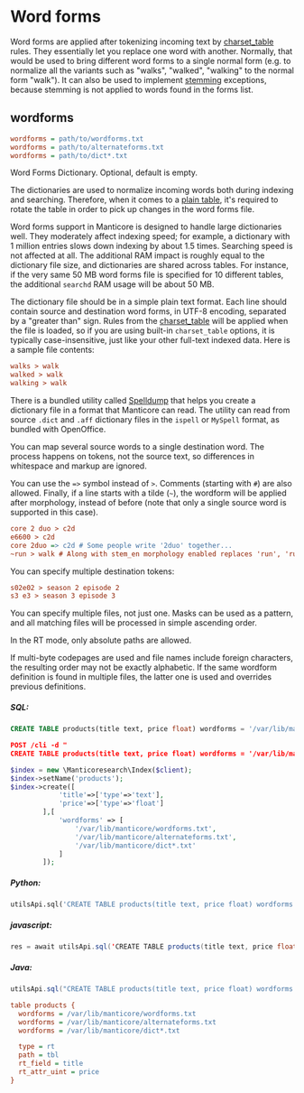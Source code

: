 # Word forms

Word forms are applied after tokenizing incoming text by [charset_table](../../Creating_a_table/NLP_and_tokenization/Low-level_tokenization.md#charset_table) rules. They essentially let you replace one word with another. Normally, that would be used to bring different word forms to a single normal form (e.g. to normalize all the variants such as "walks", "walked", "walking" to the normal form "walk"). It can also be used to implement [stemming](../../Creating_a_table/NLP_and_tokenization/Morphology.md) exceptions, because stemming is not applied to words found in the forms list.

## wordforms

```ini
wordforms = path/to/wordforms.txt
wordforms = path/to/alternateforms.txt
wordforms = path/to/dict*.txt
```

<!-- example wordforms -->
Word Forms Dictionary. Optional, default is empty.

The dictionaries are used to normalize incoming words both during indexing and searching. Therefore, when it comes to a [plain table](../../Creating_a_table/Local_tables/Plain_table.md), it's required to rotate the table in order to pick up changes in the word forms file.

Word forms support in Manticore is designed to handle large dictionaries well. They moderately affect indexing speed; for example, a dictionary with 1 million entries slows down indexing by about 1.5 times. Searching speed is not affected at all. The additional RAM impact is roughly equal to the dictionary file size, and dictionaries are shared across tables. For instance, if the very same 50 MB word forms file is specified for 10 different tables, the additional `searchd` RAM usage will be about 50 MB.

The dictionary file should be in a simple plain text format. Each line should contain source and destination word forms, in UTF-8 encoding, separated by a "greater than" sign. Rules from the [charset_table](../../Creating_a_table/NLP_and_tokenization/Low-level_tokenization.md#charset_table) will be applied when the file is loaded, so if you are using built-in `charset_table` options, it is typically case-insensitive, just like your other full-text indexed data. Here is a sample file contents:

```ini
walks > walk
walked > walk
walking > walk
```

There is a bundled utility called [Spelldump](../../Miscellaneous_tools.md#spelldump) that helps you create a dictionary file in a format that Manticore can read. The utility can read from source `.dict` and `.aff` dictionary files in the `ispell` or `MySpell` format, as bundled with OpenOffice.

You can map several source words to a single destination word. The process happens on tokens, not the source text, so differences in whitespace and markup are ignored.

You can use the `=>` symbol instead of `>`. Comments (starting with `#`) are also allowed. Finally, if a line starts with a tilde (`~`), the wordform will be applied after morphology, instead of before (note that only a single source word is supported in this case).

```ini
core 2 duo > c2d
e6600 > c2d
core 2duo => c2d # Some people write '2duo' together...
~run > walk # Along with stem_en morphology enabled replaces 'run', 'running', 'runs' (and any other words that stem to just 'run') to 'walk'
```

You can specify multiple destination tokens:

```ini
s02e02 > season 2 episode 2
s3 e3 > season 3 episode 3
```

You can specify multiple files, not just one. Masks can be used as a pattern, and all matching files will be processed in simple ascending order.

In the RT mode, only absolute paths are allowed.

If multi-byte codepages are used and file names include foreign characters, the resulting order may not be exactly alphabetic. If the same wordform definition is found in multiple files, the latter one is used and overrides previous definitions.

<!-- intro -->
##### SQL:

<!-- request SQL -->

```sql
CREATE TABLE products(title text, price float) wordforms = '/var/lib/manticore/wordforms.txt' wordforms = '/var/lib/manticore/alternateforms.txt /var/lib/manticore/dict*.txt'
```

<!-- request JSON -->

```json
POST /cli -d "
CREATE TABLE products(title text, price float) wordforms = '/var/lib/manticore/wordforms.txt' wordforms = '/var/lib/manticore/alternateforms.txt' wordforms = '/var/lib/manticore/dict*.txt'"
```

<!-- request PHP -->

```php
$index = new \Manticoresearch\Index($client);
$index->setName('products');
$index->create([
            'title'=>['type'=>'text'],
            'price'=>['type'=>'float']
        ],[
            'wordforms' => [
                '/var/lib/manticore/wordforms.txt',
                '/var/lib/manticore/alternateforms.txt',
                '/var/lib/manticore/dict*.txt'
            ]
        ]);
```
<!-- intro -->
##### Python:

<!-- request Python -->

```python
utilsApi.sql('CREATE TABLE products(title text, price float) wordforms = \'/var/lib/manticore/wordforms.txt\' wordforms = \'/var/lib/manticore/alternateforms.txt\' wordforms = \'/var/lib/manticore/dict*.txt\'')
```
<!-- intro -->
##### javascript:

<!-- request javascript -->

```java
res = await utilsApi.sql('CREATE TABLE products(title text, price float)wordforms = \'/var/lib/manticore/wordforms.txt\' wordforms = \'/var/lib/manticore/alternateforms.txt\' wordforms = \'/var/lib/manticore/dict*.txt\'');
```

<!-- intro -->
##### Java:
<!-- request Java -->
```java
utilsApi.sql("CREATE TABLE products(title text, price float) wordforms = '/var/lib/manticore/wordforms.txt' wordforms = '/var/lib/manticore/alternateforms.txt' wordforms = '/var/lib/manticore/dict*.txt'");
```
<!-- request CONFIG -->

```ini
table products {
  wordforms = /var/lib/manticore/wordforms.txt
  wordforms = /var/lib/manticore/alternateforms.txt
  wordforms = /var/lib/manticore/dict*.txt

  type = rt
  path = tbl
  rt_field = title
  rt_attr_uint = price
}
```
<!-- end -->

<!-- proofread -->

